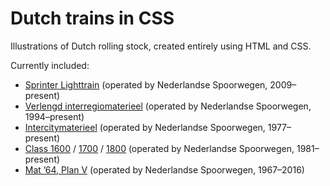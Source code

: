# Dutch trains in CSS
Illustrations of Dutch rolling stock, created entirely using HTML and CSS.

Currently included:
* [Sprinter Lighttrain](https://en.wikipedia.org/wiki/NS_Sprinter_Lighttrain) (operated by Nederlandse Spoorwegen, 2009–present)
* [Verlengd interregiomaterieel](https://en.wikipedia.org/wiki/NS_VIRM) (operated by Nederlandse Spoorwegen, 1994–present)
* [Intercitymaterieel](https://en.wikipedia.org/wiki/NS_Intercity_Materieel) (operated by Nederlandse Spoorwegen, 1977–present)
* [Class 1600](https://en.wikipedia.org/wiki/NS_Class_1600) / [1700](https://en.wikipedia.org/wiki/NS_Class_1700) / [1800](https://en.wikipedia.org/wiki/NS_Class_1600#NS_Class_1800) (operated by Nederlandse Spoorwegen, 1981–present)
* [Mat ’64, Plan V](https://en.wikipedia.org/wiki/NS_Mat_%2764) (operated by Nederlandse Spoorwegen, 1967–2016)
